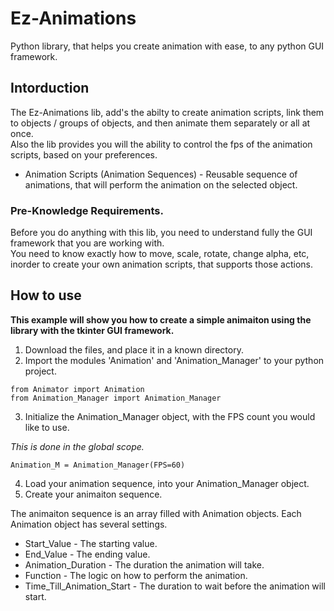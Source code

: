 # Ez-Animations
Python library, that helps you create animation with ease, to any python GUI framework.

## Intorduction

The Ez-Animations lib, add's the abilty to create animation scripts, link them to objects / groups of objects, and then animate them separately or all at once.<br>
Also the lib provides you will the ability to control the fps of the animation scripts, based on your preferences.


* Animation Scripts (Animation Sequences) - Reusable sequence of animations, that will perform the animation on the selected object.


### Pre-Knowledge Requirements.
Before you do anything with this lib, you need to understand fully the GUI framework that you are working with.<br>
You need to know exactly how to move, scale, rotate, change alpha, etc, inorder to create your own animation scripts, that supports those actions. 



## How to use

**This example will show you how to create a simple animaiton using the library with the tkinter GUI framework.**

1. Download the files, and place it in a known directory.
2. Import the modules 'Animation' and 'Animation_Manager' to your python project.

```
from Animator import Animation
from Animation_Manager import Animation_Manager
```
3. Initialize the Animation_Manager object, with the FPS count you would like to use.

*This is done in the global scope.*

```
Animation_M = Animation_Manager(FPS=60)
```
4. Load your animation sequence, into your Animation_Manager object.
4. Create your animaiton sequence.

The animaiton sequence is an array filled with Animation objects.
Each Animation object has several settings.
* Start_Value - The starting value.
* End_Value   - The ending value.
* Animation_Duration - The duration the animation will take.
* Function    - The logic on how to perform the animation.
* Time_Till_Animation_Start - The duration to wait before the animation will start.




